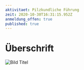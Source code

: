 ```yaml
---
aktivitaet: Pilzkundliche Führung
zeit: 2020-10-30T16:31:15.952Z
anmeldung_offen: true
published: true
---
```

# Überschrift

![Bild Titel](bild.jpg)
